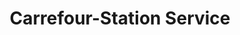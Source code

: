 ---
title: "Carrefour-Station Service"
url: /lezignan-corbieres/carrefour-station-service/
shop: Gasflaschen
---
